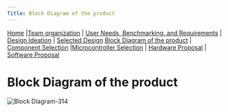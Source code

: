 ```yaml
---
Title: Block Diagram of the product
---
```

[Home](/index.md) |[Team organization](/Team_organization.md) | [User Needs, Benchmarking, and Requirements](/User_Needs_Benchmarking_Requirements.md) | [Design Ideation](/Design_Ideation.md) | [Selected Design](/Selected_Design.md) 
[Block Diagram of the product](/Block_Diagram_of_the_product.md) | [Component Selection](/Component_Selection.md) |[Microcontroller Selection](/Microcontroller_Selection.md) | [Hardware Proposal](/Hardware_Proposal.md) | [Software Proposal](/Software_Proposal.md)

# Block Diagram of the product 
![Block Diagram-314](https://github.com/EGR314-Spring2024-Team303/EGR314-Spring2024-Team303.github.io/assets/156623314/6e1d7961-64be-4b4c-a494-9d3021bc0e21)

